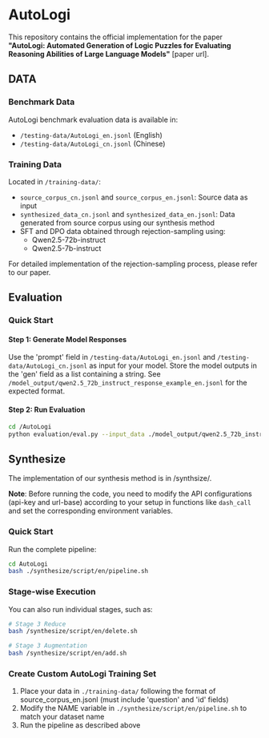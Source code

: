 # AutoLogi

This repository contains the official implementation for the paper **"AutoLogi: Automated Generation of Logic Puzzles for Evaluating Reasoning Abilities of Large Language Models"** [paper url].

## DATA

### Benchmark Data
AutoLogi benchmark evaluation data is available in:
- `/testing-data/AutoLogi_en.jsonl` (English)
- `/testing-data/AutoLogi_cn.jsonl` (Chinese)

### Training Data
Located in `/training-data/`:
- `source_corpus_cn.jsonl` and `source_corpus_en.jsonl`: Source data as input
- `synthesized_data_cn.jsonl` and `synthesized_data_en.jsonl`: Data generated from source corpus using our synthesis method
- SFT and DPO data obtained through rejection-sampling using:
  - Qwen2.5-72b-instruct
  - Qwen2.5-7b-instruct

For detailed implementation of the rejection-sampling process, please refer to our paper.

## Evaluation

### Quick Start

#### Step 1: Generate Model Responses
Use the 'prompt' field in `/testing-data/AutoLogi_en.jsonl` and `/testing-data/AutoLogi_cn.jsonl` as input for your model. Store the model outputs in the 'gen' field as a list containing a string. See `/model_output/qwen2.5_72b_instruct_response_example_en.jsonl` for the expected format.

#### Step 2: Run Evaluation
```bash
cd /AutoLogi
python evaluation/eval.py --input_data ./model_output/qwen2.5_72b_instruct_response_example_en.jsonl --output_dir ./eval_results/
```
## Synthesize
The implementation of our synthesis method is in /synthsize/.

**Note**: Before running the code, you need to modify the API configurations (api-key and url-base) according to your setup in functions like `dash_call` and set the corresponding environment variables.

### Quick Start

Run the complete pipeline:
```bash
cd AutoLogi 
bash ./synthesize/script/en/pipeline.sh
```

### Stage-wise Execution

You can also run individual stages, such as:

```bash
# Stage 3 Reduce
bash /synthesize/script/en/delete.sh

# Stage 3 Augmentation  
bash /synthesize/script/en/add.sh
```

### Create Custom AutoLogi Training Set

1. Place your data in  `./training-data/` following the format of source_corpus_en.jsonl (must include 'question' and 'id' fields)
2. Modify the NAME variable in `./synthesize/script/en/pipeline.sh` to match your dataset name
3. Run the pipeline as described above
